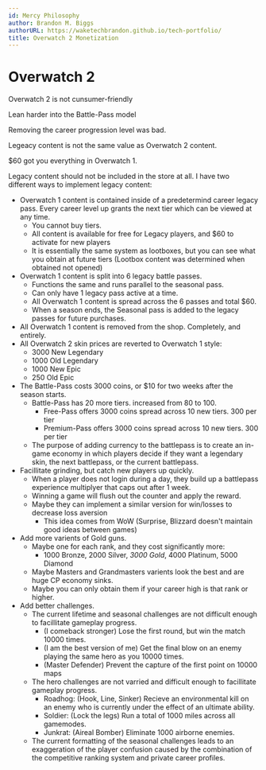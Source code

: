 ```yaml
---
id: Mercy Philosophy
author: Brandon M. Biggs
authorURL: https://waketechbrandon.github.io/tech-portfolio/
title: Overwatch 2 Monetization
---
```


# Overwatch 2

<!--truncate-->

Overwatch 2 is not cunsumer-friendly

Lean harder into the Battle-Pass model

Removing the career progression level was bad.

Legeacy content is not the same value as Overwatch 2 content.

$60 got you everything in Overwatch 1.

Legacy content should not be included in the store at all. I have two different ways to implement legacy content:

- Overwatch 1 content is contained inside of a predetermind career legacy pass. Every career level up grants the next tier which can be viewed at any time.
  - You cannot buy tiers.
  - All content is available for free for Legacy players, and $60 to activate for new players
  - It is essentially the same system as lootboxes, but you can see what you obtain at future tiers (Lootbox content was determined when obtained not opened)
- Overwatch 1 content is split into 6 legacy battle passes.
  - Functions the same and runs parallel to the seasonal pass.
  - Can only have 1 legacy pass active at a time.
  - All Overwatch 1 content is spread across the 6 passes and total $60.
  - When a season ends, the Seasonal pass is added to the legacy passes for future purchases.
- All Overwatch 1 content is removed from the shop. Completely, and entirely.
- All Overwatch 2 skin prices are reverted to Overwatch 1 style:
  - 3000 New Legendary
  - 1000 Old Legendary
  - 1000 New Epic
  - 250 Old Epic
- The Battle-Pass costs 3000 coins, or $10 for two weeks after the season starts.
  - Battle-Pass has 20 more tiers. increased from 80 to 100.
    - Free-Pass offers 3000 coins spread across 10 new tiers. 300 per tier
    - Premium-Pass offers 3000 coins spread across 10 new tiers. 300 per tier
  - The purpose of adding currency to the battlepass is to create an in-game economy in which players decide if they want a legendary skin, the next battlepass, or the current battlepass.
- Facillitate grinding, but catch new players up quickly.
  - When a player does not login during a day, they build up a battlepass experience multiplyer that caps out after 1 week. 
  - Winning a game will flush out the counter and apply the reward.
  - Maybe they can implement a similar version for win/losses to decrease loss aversion
    - This idea comes from WoW (Surprise, Blizzard doesn't maintain good ideas between games)
- Add more varients of Gold guns. 
  - Maybe one for each rank, and they cost significantly more:
    - 1000 Bronze, 2000 Silver, *3000 Gold*, 4000 Platinum, 5000 Diamond
  - Maybe Masters and Grandmasters varients look the best and are huge CP economy sinks.
  - Maybe you can only obtain them if your career high is that rank or higher.
- Add better challenges.
  - The current lifetime and seasonal challenges are not difficult enough to facillitate gameplay progress.
    - (I comeback stronger)           Lose the first round, but win the match 10000 times.
    - (I am the best version of me)   Get the final blow on an enemy playing the same hero as you 10000 times.
    - (Master Defender)               Prevent the capture of the first point on 10000 maps
  - The hero challenges are not varried and difficult enough to facillitate gameplay progress.
    - Roadhog: (Hook, Line, Sinker)   Recieve an environmental kill on an enemy who is currently under the effect of an ultimate ability.
    - Soldier: (Lock the legs)        Run a total of 1000 miles across all gamemodes.
    - Junkrat: (Aireal Bomber)        Eliminate 1000 airborne enemies.
  - The current formatting of the seasonal challenges leads to an exaggeration of the player confusion caused by the combination of the competitive ranking system and private career profiles.
